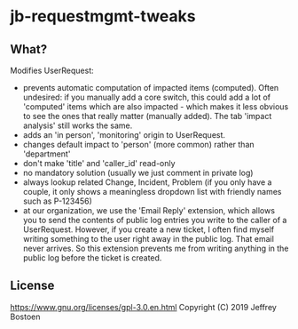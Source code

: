 # jb-requestmgmt-tweaks

## What?

Modifies UserRequest:
- prevents automatic computation of impacted items (computed). Often undesired: if you manually add a core switch, this could add a lot of 'computed' items which are also impacted - which makes it less obvious to see the ones that really matter (manually added). The tab 'impact analysis' still works the same.
- adds an 'in person', 'monitoring' origin to UserRequest. 
- changes default impact to 'person' (more common) rather than 'department'
- don't make 'title' and 'caller_id' read-only
- no mandatory solution (usually we just comment in private log)
- always lookup related Change, Incident, Problem (if you only have a couple, it only shows a meaningless dropdown list with friendly names such as P-123456)
- at our organization, we use the 'Email Reply' extension, which allows you to send the contents of public log entries you write to the caller of a UserRequest. However, if you create a new ticket, I often find myself writing something to the user right away in the public log. That email never arrives. So this extension prevents me from writing anything in the public log before the ticket is created.

## License
https://www.gnu.org/licenses/gpl-3.0.en.html
Copyright (C) 2019 Jeffrey Bostoen
